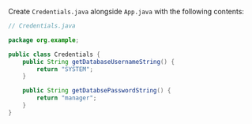 Create `Credentials.java` alongside `App.java` with the following contents:
```java
// Credentials.java

package org.example;

public class Credentials {
    public String getDatabaseUsernameString() {
        return "SYSTEM";
    }

    public String getDatabsePasswordString() {
        return "manager";
    }
}
```
